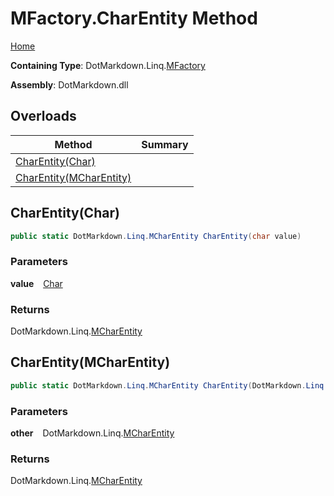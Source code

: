 # MFactory\.CharEntity Method

[Home](../../../../README.md)

**Containing Type**: DotMarkdown\.Linq\.[MFactory](../README.md)

**Assembly**: DotMarkdown\.dll

## Overloads

| Method | Summary |
| ------ | ------- |
| [CharEntity(Char)](#DotMarkdown_Linq_MFactory_CharEntity_System_Char_) | |
| [CharEntity(MCharEntity)](#DotMarkdown_Linq_MFactory_CharEntity_DotMarkdown_Linq_MCharEntity_) | |

## CharEntity\(Char\) <a name="DotMarkdown_Linq_MFactory_CharEntity_System_Char_"></a>

```csharp
public static DotMarkdown.Linq.MCharEntity CharEntity(char value)
```

### Parameters

**value** &ensp; [Char](https://docs.microsoft.com/en-us/dotnet/api/system.char)

### Returns

DotMarkdown\.Linq\.[MCharEntity](../../MCharEntity/README.md)

## CharEntity\(MCharEntity\) <a name="DotMarkdown_Linq_MFactory_CharEntity_DotMarkdown_Linq_MCharEntity_"></a>

```csharp
public static DotMarkdown.Linq.MCharEntity CharEntity(DotMarkdown.Linq.MCharEntity other)
```

### Parameters

**other** &ensp; DotMarkdown\.Linq\.[MCharEntity](../../MCharEntity/README.md)

### Returns

DotMarkdown\.Linq\.[MCharEntity](../../MCharEntity/README.md)

